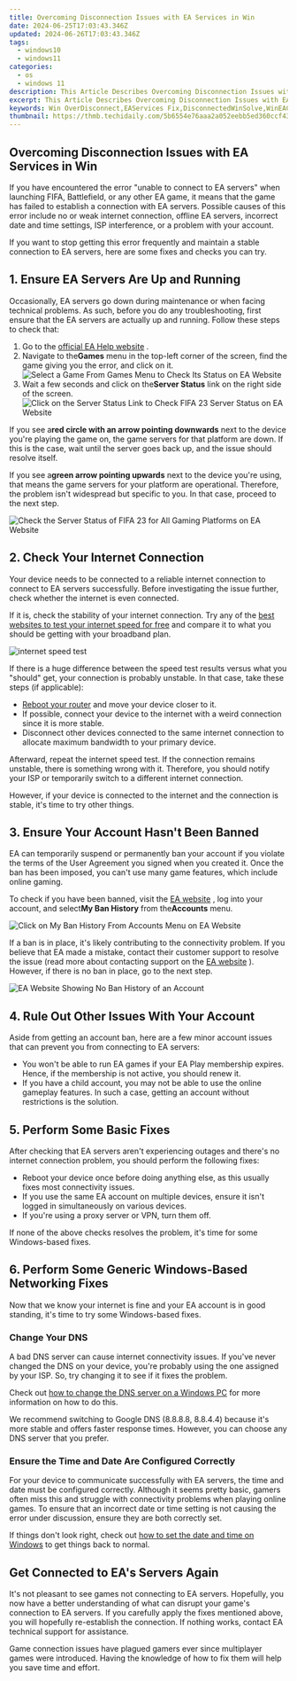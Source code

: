```yaml
---
title: Overcoming Disconnection Issues with EA Services in Win
date: 2024-06-25T17:03:43.346Z
updated: 2024-06-26T17:03:43.346Z
tags:
  - windows10
  - windows11
categories:
  - os
  - windows 11
description: This Article Describes Overcoming Disconnection Issues with EA Services in Win
excerpt: This Article Describes Overcoming Disconnection Issues with EA Services in Win
keywords: Win OverDisconnect,EAServices Fix,DisconnectedWinSolve,WinEAConnection,WinOverConnectIssue,ServiceWinLinkage,EAWinBondingTips
thumbnail: https://thmb.techidaily.com/5b6554e76aaa2a052eebb5ed360ccf43529d16f47d56cedf742a90d738a59cc9.jpg
---
```


## Overcoming Disconnection Issues with EA Services in Win

 If you have encountered the error "unable to connect to EA servers" when launching FIFA, Battlefield, or any other EA game, it means that the game has failed to establish a connection with EA servers. Possible causes of this error include no or weak internet connection, offline EA servers, incorrect date and time settings, ISP interference, or a problem with your account.

 If you want to stop getting this error frequently and maintain a stable connection to EA servers, here are some fixes and checks you can try.

## 1\. Ensure EA Servers Are Up and Running

 Occasionally, EA servers go down during maintenance or when facing technical problems. As such, before you do any troubleshooting, first ensure that the EA servers are actually up and running. Follow these steps to check that:

1. Go to the [official EA Help website](https://help.ea.com/en/?r=1) .
2. Navigate to the**Games** menu in the top-left corner of the screen, find the game giving you the error, and click on it.  
![Select a Game From Games Menu to Check Its Status on EA Website](https://static1.makeuseofimages.com/wordpress/wp-content/uploads/2023/04/select-a-game-from-games-menu-to-check-its-status-on-ea-website.jpg)
3. Wait a few seconds and click on the**Server Status** link on the right side of the screen.  
![Click on the Server Status Link to Check FIFA 23 Server Status on EA Website](https://static1.makeuseofimages.com/wordpress/wp-content/uploads/2023/04/click-on-the-server-status-link-to-check-fifa-23-server-status-on-ea-website.jpg)

 If you see a**red circle with an arrow pointing downwards** next to the device you're playing the game on, the game servers for that platform are down. If this is the case, wait until the server goes back up, and the issue should resolve itself.

 If you see a**green arrow pointing upwards** next to the device you're using, that means the game servers for your platform are operational. Therefore, the problem isn't widespread but specific to you. In that case, proceed to the next step.

![Check the Server Status of FIFA 23 for All Gaming Platforms on EA Website](https://static1.makeuseofimages.com/wordpress/wp-content/uploads/2023/04/check-the-server-status-of-fifa-23-for-all-platforms-on-ea-website-1.jpg)

## 2\. Check Your Internet Connection

 Your device needs to be connected to a reliable internet connection to connect to EA servers successfully. Before investigating the issue further, check whether the internet is even connected.

 If it is, check the stability of your internet connection. Try any of the [best websites to test your internet speed for free](https://www.makeuseof.com/best-free-websites-test-internet-speed/) and compare it to what you should be getting with your broadband plan.

![internet speed test](https://static1.makeuseofimages.com/wordpress/wp-content/uploads/2023/01/internet-speed-test.jpg)

 If there is a huge difference between the speed test results versus what you "should" get, your connection is probably unstable. In that case, take these steps (if applicable):

* [Reboot your router](https://www.makeuseof.com/reboot-router-correct-way/) and move your device closer to it.
* If possible, connect your device to the internet with a weird connection since it is more stable.
* Disconnect other devices connected to the same internet connection to allocate maximum bandwidth to your primary device.

 Afterward, repeat the internet speed test. If the connection remains unstable, there is something wrong with it. Therefore, you should notify your ISP or temporarily switch to a different internet connection.

 However, if your device is connected to the internet and the connection is stable, it's time to try other things.

## 3\. Ensure Your Account Hasn't Been Banned

 EA can temporarily suspend or permanently ban your account if you violate the terms of the User Agreement you signed when you created it. Once the ban has been imposed, you can't use many game features, which include online gaming.

 To check if you have been banned, visit the [EA website](https://help.ea.com/en/) , log into your account, and select**My Ban History** from the**Accounts** menu.

![Click on My Ban History From Accounts Menu on EA Website](https://static1.makeuseofimages.com/wordpress/wp-content/uploads/2023/04/click-on-my-ban-history-from-accounts-menu-on-ea-website.jpg)

 If a ban is in place, it's likely contributing to the connectivity problem. If you believe that EA made a mistake, contact their customer support to resolve the issue (read more about contacting support on the [EA website](https://help.ea.com/en/help/account/information-about-locked-or-banned-or-suspended-accounts/) ). However, if there is no ban in place, go to the next step.

![EA Website Showing No Ban History of an Account](https://static1.makeuseofimages.com/wordpress/wp-content/uploads/2023/04/ea-website-showing-no-ban-history-on-a-account.jpg)

## 4\. Rule Out Other Issues With Your Account

 Aside from getting an account ban, here are a few minor account issues that can prevent you from connecting to EA servers:

* You won't be able to run EA games if your EA Play membership expires. Hence, if the membership is not active, you should renew it.
* If you have a child account, you may not be able to use the online gameplay features. In such a case, getting an account without restrictions is the solution.

## 5\. Perform Some Basic Fixes

 After checking that EA servers aren't experiencing outages and there's no internet connection problem, you should perform the following fixes:

* Reboot your device once before doing anything else, as this usually fixes most connectivity issues.
* If you use the same EA account on multiple devices, ensure it isn't logged in simultaneously on various devices.
* If you're using a proxy server or VPN, turn them off.

 If none of the above checks resolves the problem, it's time for some Windows-based fixes.

## 6\. Perform Some Generic Windows-Based Networking Fixes

 Now that we know your internet is fine and your EA account is in good standing, it's time to try some Windows-based fixes.

### Change Your DNS

 A bad DNS server can cause internet connectivity issues. If you've never changed the DNS on your device, you're probably using the one assigned by your ISP. So, try changing it to see if it fixes the problem.

 Check out [how to change the DNS server on a Windows PC](https://www.makeuseof.com/change-dns-settings-windows-11/) for more information on how to do this.

 We recommend switching to Google DNS (8.8.8.8, 8.8.4.4) because it's more stable and offers faster response times. However, you can choose any DNS server that you prefer.

### Ensure the Time and Date Are Configured Correctly

 For your device to communicate successfully with EA servers, the time and date must be configured correctly. Although it seems pretty basic, gamers often miss this and struggle with connectivity problems when playing online games. To ensure that an incorrect date or time setting is not causing the error under discussion, ensure they are both correctly set.

 If things don't look right, check out [how to set the date and time on Windows](https://www.makeuseof.com/windows-change-date-time-format/) to get things back to normal.

## Get Connected to EA's Servers Again

 It's not pleasant to see games not connecting to EA servers. Hopefully, you now have a better understanding of what can disrupt your game's connection to EA servers. If you carefully apply the fixes mentioned above, you will hopefully re-establish the connection. If nothing works, contact EA technical support for assistance.

 Game connection issues have plagued gamers ever since multiplayer games were introduced. Having the knowledge of how to fix them will help you save time and effort.

<ins class="adsbygoogle"
     style="display:block"
     data-ad-format="autorelaxed"
     data-ad-client="ca-pub-7571918770474297"
     data-ad-slot="1223367746"></ins>



<ins class="adsbygoogle"
     style="display:block"
     data-ad-client="ca-pub-7571918770474297"
     data-ad-slot="8358498916"
     data-ad-format="auto"
     data-full-width-responsive="true"></ins>


